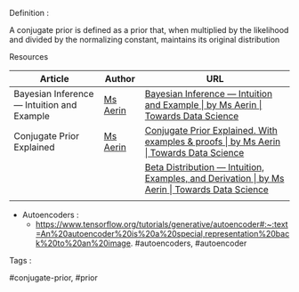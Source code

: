 
Definition : 

A conjugate prior is defined as a prior that, when multiplied by the likelihood and divided by the normalizing constant, maintains its original distribution

Resources

| Article | Author | URL |
| ---- | ---- | ---- |
| Bayesian Inference — Intuition and Example | [Ms Aerin](https://automata88.medium.com/?source=post_page-----75957dc80bfb--------------------------------) | [Bayesian Inference — Intuition and Example \| by Ms Aerin \| Towards Data Science](https://towardsdatascience.com/bayesian-inference-intuition-and-example-148fd8fb95d6) |
| Conjugate Prior Explained | [Ms Aerin](https://automata88.medium.com/?source=post_page-----75957dc80bfb--------------------------------) | [Conjugate Prior Explained. With examples & proofs \| by Ms Aerin \| Towards Data Science](https://towardsdatascience.com/conjugate-prior-explained-75957dc80bfb) |
|  |  | [Beta Distribution — Intuition, Examples, and Derivation \| by Ms Aerin \| Towards Data Science](https://towardsdatascience.com/beta-distribution-intuition-examples-and-derivation-cf00f4db57af) |
|  |  |  |


- Autoencoders : 
	- https://www.tensorflow.org/tutorials/generative/autoencoder#:~:text=An%20autoencoder%20is%20a%20special,representation%20back%20to%20an%20image.
	#autoencoders, #autoencoder

Tags :

#conjugate-prior, #prior 